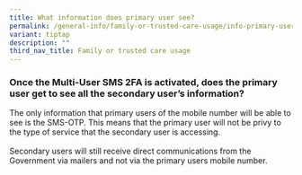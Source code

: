 ```yaml
---
title: What information does primary user see?
permalink: /general-info/family-or-trusted-care-usage/info-primary-user-sees/
variant: tiptap
description: ""
third_nav_title: Family or trusted care usage
---
```

<h3>Once the Multi-User SMS 2FA is activated, does the primary user get to see all the secondary user’s information?</h3>
<p>The only information that primary users of the mobile number will be able
to see is the SMS-OTP. This means that the primary user will not be privy
to the type of service that the secondary user is accessing.
<br>
<br>Secondary users will still receive direct communications from the Government
via mailers and not via the primary users mobile number.</p>